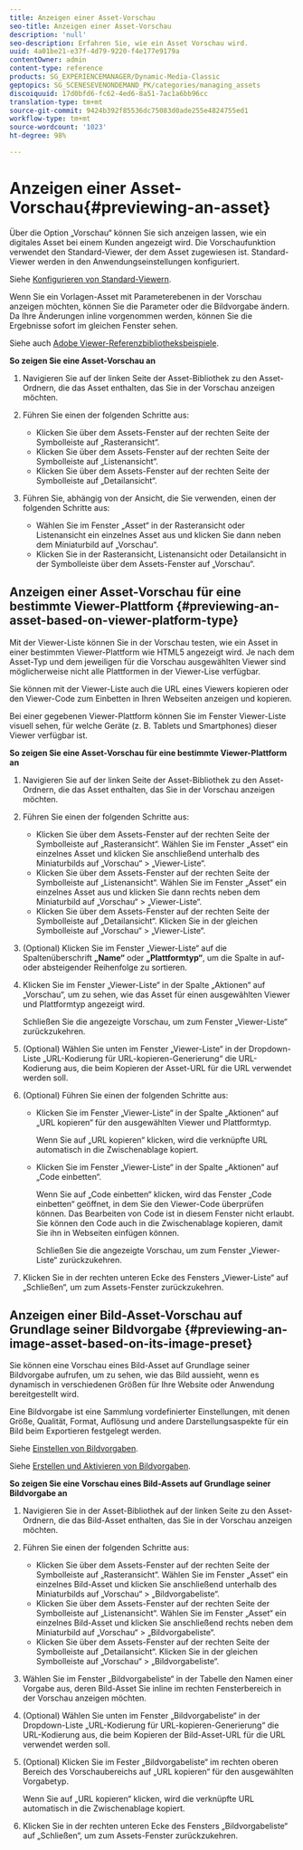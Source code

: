 ```yaml
---
title: Anzeigen einer Asset-Vorschau
seo-title: Anzeigen einer Asset-Vorschau
description: 'null'
seo-description: Erfahren Sie, wie ein Asset Vorschau wird.
uuid: 4a01be21-e37f-4d79-9220-f4e177e9179a
contentOwner: admin
content-type: reference
products: SG_EXPERIENCEMANAGER/Dynamic-Media-Classic
geptopics: SG_SCENESEVENONDEMAND_PK/categories/managing_assets
discoiquuid: 17d0bfd6-fc62-4ed6-8a51-7ac1a6bb96cc
translation-type: tm+mt
source-git-commit: 9424b392f85536dc75083d0ade255e4824755ed1
workflow-type: tm+mt
source-wordcount: '1023'
ht-degree: 98%

---
```



# Anzeigen einer Asset-Vorschau{#previewing-an-asset}

Über die Option „Vorschau“ können Sie sich anzeigen lassen, wie ein digitales Asset bei einem Kunden angezeigt wird. Die Vorschaufunktion verwendet den Standard-Viewer, der dem Asset zugewiesen ist. Standard-Viewer werden in den Anwendungseinstellungen konfiguriert. 

Siehe [Konfigurieren von Standard-Viewern](application-setup.md#configuring_default_viewers).

Wenn Sie ein Vorlagen-Asset mit Parameterebenen in der Vorschau anzeigen möchten, können Sie die Parameter oder die Bildvorgabe ändern. Da Ihre Änderungen inline vorgenommen werden, können Sie die Ergebnisse sofort im gleichen Fenster sehen.

Siehe auch [Adobe Viewer-Referenzbibliotheksbeispiele](https://landing.adobe.com/en/na/dynamic-media/ctir-2755/live-demos.html).

**So zeigen Sie eine Asset-Vorschau an**

1. Navigieren Sie auf der linken Seite der Asset-Bibliothek zu den Asset-Ordnern, die das Asset enthalten, das Sie in der Vorschau anzeigen möchten.
1. Führen Sie einen der folgenden Schritte aus:

   * Klicken Sie über dem Assets-Fenster auf der rechten Seite der Symbolleiste auf „Rasteransicht“.
   * Klicken Sie über dem Assets-Fenster auf der rechten Seite der Symbolleiste auf „Listenansicht“.
   * Klicken Sie über dem Assets-Fenster auf der rechten Seite der Symbolleiste auf „Detailansicht“.

1. Führen Sie, abhängig von der Ansicht, die Sie verwenden, einen der folgenden Schritte aus:

   * Wählen Sie im Fenster „Asset“ in der Rasteransicht oder Listenansicht ein einzelnes Asset aus und klicken Sie dann neben dem Miniaturbild auf „Vorschau“.
   * Klicken Sie in der Rasteransicht, Listenansicht oder Detailansicht in der Symbolleiste über dem Assets-Fenster auf „Vorschau“.

## Anzeigen einer Asset-Vorschau für eine bestimmte Viewer-Plattform  {#previewing-an-asset-based-on-viewer-platform-type}

Mit der Viewer-Liste können Sie in der Vorschau testen, wie ein Asset in einer bestimmten Viewer-Plattform wie HTML5 angezeigt wird. Je nach dem Asset-Typ und dem jeweiligen für die Vorschau ausgewählten Viewer sind möglicherweise nicht alle Plattformen in der Viewer-Lise verfügbar.

Sie können mit der Viewer-Liste auch die URL eines Viewers kopieren oder den Viewer-Code zum Einbetten in Ihren Webseiten anzeigen und kopieren.

Bei einer gegebenen Viewer-Plattform können Sie im Fenster Viewer-Liste visuell sehen, für welche Geräte (z. B. Tablets und Smartphones) dieser Viewer verfügbar ist.

**So zeigen Sie eine Asset-Vorschau für eine bestimmte Viewer-Plattform an**

1. Navigieren Sie auf der linken Seite der Asset-Bibliothek zu den Asset-Ordnern, die das Asset enthalten, das Sie in der Vorschau anzeigen möchten.
1. Führen Sie einen der folgenden Schritte aus:

   * Klicken Sie über dem Assets-Fenster auf der rechten Seite der Symbolleiste auf „Rasteransicht“. Wählen Sie im Fenster „Asset“ ein einzelnes Asset und klicken Sie anschließend unterhalb des Miniaturbilds auf „Vorschau“ > „Viewer-Liste“.
   * Klicken Sie über dem Assets-Fenster auf der rechten Seite der Symbolleiste auf „Listenansicht“. Wählen Sie im Fenster „Asset“ ein einzelnes Asset aus und klicken Sie dann rechts neben dem Miniaturbild auf „Vorschau“ > „Viewer-Liste“.
   * Klicken Sie über dem Assets-Fenster auf der rechten Seite der Symbolleiste auf „Detailansicht“. Klicken Sie in der gleichen Symbolleiste auf „Vorschau“ > „Viewer-Liste“.

1. (Optional) Klicken Sie im Fenster „Viewer-Liste“ auf die Spaltenüberschrift **„Name“** oder **„Plattformtyp“**, um die Spalte in auf- oder absteigender Reihenfolge zu sortieren.
1. Klicken Sie im Fenster „Viewer-Liste“ in der Spalte „Aktionen“ auf „Vorschau“, um zu sehen, wie das Asset für einen ausgewählten Viewer und Plattformtyp angezeigt wird.

   Schließen Sie die angezeigte Vorschau, um zum Fenster „Viewer-Liste“ zurückzukehren.

1. (Optional) Wählen Sie unten im Fenster „Viewer-Liste“ in der Dropdown-Liste „URL-Kodierung für URL-kopieren-Generierung“ die URL-Kodierung aus, die beim Kopieren der Asset-URL für die URL verwendet werden soll.
1. (Optional) Führen Sie einen der folgenden Schritte aus:

   * Klicken Sie im Fenster „Viewer-Liste“ in der Spalte „Aktionen“ auf „URL kopieren“ für den ausgewählten Viewer und Plattformtyp.

      Wenn Sie auf „URL kopieren“ klicken, wird die verknüpfte URL automatisch in die Zwischenablage kopiert.

   * Klicken Sie im Fenster „Viewer-Liste“ in der Spalte „Aktionen“ auf „Code einbetten“.

      Wenn Sie auf „Code einbetten“ klicken, wird das Fenster „Code einbetten“ geöffnet, in dem Sie den Viewer-Code überprüfen können. Das Bearbeiten von Code ist in diesem Fenster nicht erlaubt. Sie können den Code auch in die Zwischenablage kopieren, damit Sie ihn in Webseiten einfügen können.

      Schließen Sie die angezeigte Vorschau, um zum Fenster „Viewer-Liste“ zurückzukehren.

1. Klicken Sie in der rechten unteren Ecke des Fensters „Viewer-Liste“ auf „Schließen“, um zum Assets-Fenster zurückzukehren.

## Anzeigen einer Bild-Asset-Vorschau auf Grundlage seiner Bildvorgabe  {#previewing-an-image-asset-based-on-its-image-preset}

Sie können eine Vorschau eines Bild-Asset auf Grundlage seiner Bildvorgabe aufrufen, um zu sehen, wie das Bild aussieht, wenn es dynamisch in verschiedenen Größen für Ihre Website oder Anwendung bereitgestellt wird.

Eine Bildvorgabe ist eine Sammlung vordefinierter Einstellungen, mit denen Größe, Qualität, Format, Auflösung und andere Darstellungsaspekte für ein Bild beim Exportieren festgelegt werden. 

Siehe [Einstellen von Bildvorgaben](setting-image-presets.md#setting_up_image_presets).

Siehe [Erstellen und Aktivieren von Bildvorgaben](creating-enabling-image-presets.md#creating_and_enabling_image_presets).

**So zeigen Sie eine Vorschau eines Bild-Assets auf Grundlage seiner Bildvorgabe an**

1. Navigieren Sie in der Asset-Bibliothek auf der linken Seite zu den Asset-Ordnern, die das Bild-Asset enthalten, das Sie in der Vorschau anzeigen möchten.
1. Führen Sie einen der folgenden Schritte aus:

   * Klicken Sie über dem Assets-Fenster auf der rechten Seite der Symbolleiste auf „Rasteransicht“. Wählen Sie im Fenster „Asset“ ein einzelnes Bild-Asset und klicken Sie anschließend unterhalb des Miniaturbilds auf „Vorschau“ > „Bildvorgabeliste“.
   * Klicken Sie über dem Assets-Fenster auf der rechten Seite der Symbolleiste auf „Listenansicht“. Wählen Sie im Fenster „Asset“ ein einzelnes Bild-Asset und klicken Sie anschließend rechts neben dem Miniaturbild auf „Vorschau“ > „Bildvorgabeliste“.
   * Klicken Sie über dem Assets-Fenster auf der rechten Seite der Symbolleiste auf „Detailansicht“. Klicken Sie in der gleichen Symbolleiste auf „Vorschau“ > „Bildvorgabeliste“.

1. Wählen Sie im Fenster „Bildvorgabeliste“ in der Tabelle den Namen einer Vorgabe aus, deren Bild-Asset Sie inline im rechten Fensterbereich in der Vorschau anzeigen möchten.
1. (Optional) Wählen Sie unten im Fenster „Bildvorgabeliste“ in der Dropdown-Liste „URL-Kodierung für URL-kopieren-Generierung“ die URL-Kodierung aus, die beim Kopieren der Bild-Asset-URL für die URL verwendet werden soll.
1. (Optional) Klicken Sie im Fester „Bildvorgabeliste“ im rechten oberen Bereich des Vorschaubereichs auf „URL kopieren“ für den ausgewählten Vorgabetyp.

   Wenn Sie auf „URL kopieren“ klicken, wird die verknüpfte URL automatisch in die Zwischenablage kopiert.

1. Klicken Sie in der rechten unteren Ecke des Fensters „Bildvorgabeliste“ auf „Schließen“, um zum Assets-Fenster zurückzukehren.

